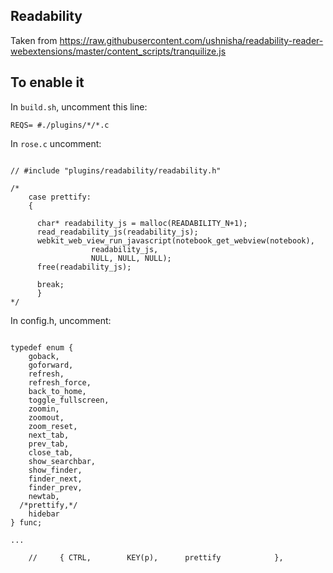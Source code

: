 ## Readability

Taken from <https://raw.githubusercontent.com/ushnisha/readability-reader-webextensions/master/content_scripts/tranquilize.js>


## To enable it

In `build.sh`, uncomment this line:

```
REQS= #./plugins/*/*.c
```

In `rose.c` uncomment:

```

// #include "plugins/readability/readability.h"

/*
  	case prettify:
    {

      char* readability_js = malloc(READABILITY_N+1);
      read_readability_js(readability_js);
      webkit_web_view_run_javascript(notebook_get_webview(notebook), 
                  readability_js, 
                  NULL, NULL, NULL);
      free(readability_js);
                  
      break;
	  }
*/

```

In config.h, uncomment:

```

typedef enum {
	goback,
	goforward,
	refresh,
	refresh_force,
	back_to_home,
	toggle_fullscreen,
	zoomin,
	zoomout,
	zoom_reset,
	next_tab,
	prev_tab,
	close_tab,
	show_searchbar,
	show_finder,
	finder_next,
	finder_prev,
	newtab,
  /*prettify,*/
	hidebar
} func;

...

    //     { CTRL,        KEY(p),      prettify            },


```
